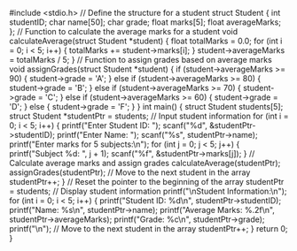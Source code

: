 #include <stdio.h>
// Define the structure for a student
struct Student
{
 int studentID;
 char name[50];
 char grade;
 float marks[5];
 float averageMarks;
};
// Function to calculate the average marks for a student
void calculateAverage(struct Student *student)
{
 float totalMarks = 0.0;
 for (int i = 0; i < 5; i++)
 {
 totalMarks += student->marks[i];
 }
 student->averageMarks = totalMarks / 5;
}
// Function to assign grades based on average marks
void assignGrades(struct Student *student)
{
 if (student->averageMarks >= 90)
 {
 student->grade = 'A';
 }
 else if (student->averageMarks >= 80)
 {
 student->grade = 'B';
 }
 else if (student->averageMarks >= 70)
 {
 student->grade = 'C';
 }
 else if (student->averageMarks >= 60)
 {
 student->grade = 'D';
 }
 else
 {
 student->grade = 'F';
 }
}
int main()
{
 struct Student students[5];
 struct Student *studentPtr = students;
 // Input student information
 for (int i = 0; i < 5; i++)
 {
 printf("Enter Student ID: ");
 scanf("%d", &studentPtr->studentID);
 printf("Enter Name: ");
 scanf("%s", studentPtr->name);
 printf("Enter marks for 5 subjects:\n");
 for (int j = 0; j < 5; j++)
 {
 printf("Subject %d: ", j + 1);
 scanf("%f", &studentPtr->marks[j]);
 }
 // Calculate average marks and assign grades
 calculateAverage(studentPtr);
 assignGrades(studentPtr);
 // Move to the next student in the array
 studentPtr++;
 }
 // Reset the pointer to the beginning of the array
 studentPtr = students;
 // Display student information
 printf("\nStudent Information:\n");
 for (int i = 0; i < 5; i++)
 {
 printf("Student ID: %d\n", studentPtr->studentID);
 printf("Name: %s\n", studentPtr->name);
 printf("Average Marks: %.2f\n", studentPtr->averageMarks);
 printf("Grade: %c\n", studentPtr->grade);
 printf("\n");
 // Move to the next student in the array
 studentPtr++;
 }
 return 0;
}
